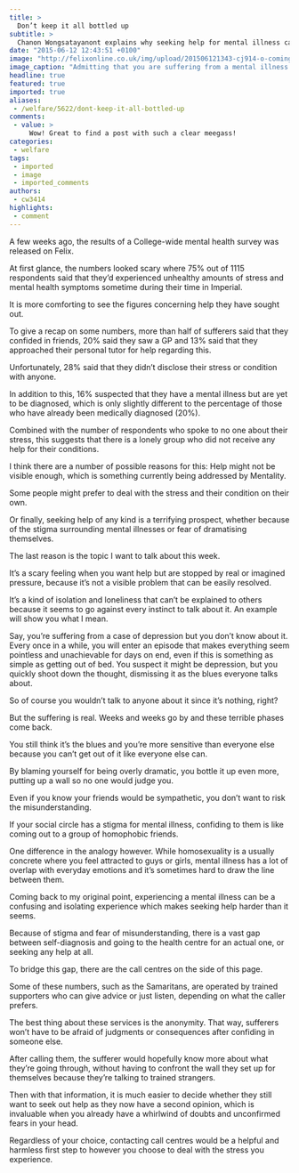 ```yaml
---
title: >
  Don’t keep it all bottled up
subtitle: >
  Chanon Wongsatayanont explains why seeking help for mental illness can be tough
date: "2015-06-12 12:43:51 +0100"
image: "http://felixonline.co.uk/img/upload/201506121343-cj914-o-coming-out-of-the-closet-facebook.jpg"
image_caption: "Admitting that you are suffering from a mental illness can be just as nerve-wracking as admitting you’re gay."
headline: true
featured: true
imported: true
aliases:
 - /welfare/5622/dont-keep-it-all-bottled-up
comments:
 - value: >
     Wow! Great to find a post with such a clear meegass!
categories:
 - welfare
tags:
 - imported
 - image
 - imported_comments
authors:
 - cw3414
highlights:
 - comment
---
```


A few weeks ago, the results of a College-wide mental health survey was released on Felix.

At first glance, the numbers looked scary where 75% out of 1115 respondents said that they’d experienced unhealthy amounts of stress and mental health symptoms sometime during their time in Imperial.

It is more comforting to see the figures concerning help they have sought out.

To give a recap on some numbers, more than half of sufferers said that they confided in friends, 20% said they saw a GP and 13% said that they approached their personal tutor for help regarding this.

Unfortunately, 28% said that they didn’t disclose their stress or condition with anyone.

In addition to this, 16% suspected that they have a mental illness but are yet to be diagnosed, which is only slightly different to the percentage of those who have already been medically diagnosed (20%).

Combined with the number of respondents who spoke to no one about their stress, this suggests that there is a lonely group who did not receive any help for their conditions.

I think there are a number of possible reasons for this: Help might not be visible enough, which is something currently being addressed by Mentality.

Some people might prefer to deal with the stress and their condition on their own.

Or finally, seeking help of any kind is a terrifying prospect, whether because of the stigma surrounding mental illnesses or fear of dramatising themselves.

The last reason is the topic I want to talk about this week.

It’s a scary feeling when you want help but are stopped by real or imagined pressure, because it’s not a visible problem that can be easily resolved.

It’s a kind of isolation and loneliness that can’t be explained to others because it seems to go against every instinct to talk about it. An example will show you what I mean.

Say, you’re suffering from a case of depression but you don’t know about it. Every once in a while, you will enter an episode that makes everything seem pointless and unachievable for days on end, even if this is something as simple as getting out of bed. You suspect it might be depression, but you quickly shoot down the thought, dismissing it as the blues everyone talks about.

So of course you wouldn’t talk to anyone about it since it’s nothing, right?

But the suffering is real. Weeks and weeks go by and these terrible phases come back.

You still think it’s the blues and you’re more sensitive than everyone else because you can’t get out of it like everyone else can.

By blaming yourself for being overly dramatic, you bottle it up even more, putting up a wall so no one would judge you.

Even if you know your friends would be sympathetic, you don’t want to risk the misunderstanding.

If your social circle has a stigma for mental illness, confiding to them is like coming out to a group of homophobic friends.

One difference in the analogy however. While homosexuality is a usually concrete where you feel attracted to guys or girls, mental illness has a lot of overlap with everyday emotions and it’s sometimes hard to draw the line between them.

Coming back to my original point, experiencing a mental illness can be a confusing and isolating experience which makes seeking help harder than it seems.

Because of stigma and fear of misunderstanding, there is a vast gap between self-diagnosis and going to the health centre for an actual one, or seeking any help at all.

To bridge this gap, there are the call centres on the side of this page.

Some of these numbers, such as the Samaritans, are operated by trained supporters who can give advice or just listen, depending on what the caller prefers.

The best thing about these services is the anonymity. That way, sufferers won’t have to be afraid of judgments or consequences after confiding in someone else.

After calling them, the sufferer would hopefully know more about what they’re going through, without having to confront the wall they set up for themselves because they’re talking to trained strangers.

Then with that information, it is much easier to decide whether they still want to seek out help as they now have a second opinion, which is invaluable when you already have a whirlwind of doubts and unconfirmed fears in your head.

Regardless of your choice, contacting call centres would be a helpful and harmless first step to however you choose to deal with the stress you experience.
